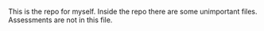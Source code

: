 This is the repo for myself.
Inside the repo there are some unimportant files.
Assessments are not in this file.
